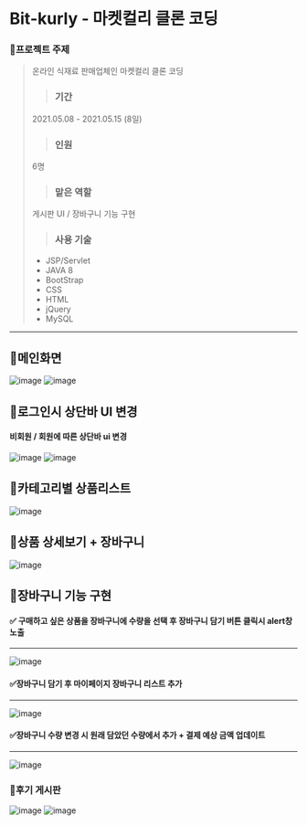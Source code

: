 # Bit-kurly - 마켓컬리 클론 코딩
### 🛒프로젝트 주제 
> 온라인 식재료 판매업체인 마켓컬리 클론 코딩
>> ### 기간 
> 2021.05.08 - 2021.05.15 (8일)
>>### 인원 
> 6명 
>> ### 맡은 역할 
> 게시판 UI / 장바구니 기능 구현 
>>### 사용 기술
>* JSP/Servlet
>* JAVA 8 
>* BootStrap
>* CSS
>* HTML
>* jQuery
>* MySQL
---
## 📌메인화면
![image](https://user-images.githubusercontent.com/65601654/120198737-6bb98700-c25d-11eb-8ece-262fb753893c.png)
![image](https://user-images.githubusercontent.com/65601654/120198925-9f94ac80-c25d-11eb-8881-2b487ff52737.png)

## 📌로그인시 상단바 UI 변경
#### 비회원 / 회원에 따른 상단바 ui 변경
![image](https://user-images.githubusercontent.com/65601654/120199021-bd621180-c25d-11eb-99e2-44290f432c30.png)
![image](https://user-images.githubusercontent.com/65601654/120200039-d8815100-c25e-11eb-8e68-abef44df8c13.png)


## 📌카테고리별 상품리스트
![image](https://user-images.githubusercontent.com/65601654/120199193-f13d3700-c25d-11eb-9cf0-b55a00c01bb7.png)

## 📌상품 상세보기 + 장바구니 

![image](https://user-images.githubusercontent.com/65601654/120199336-1762d700-c25e-11eb-8960-77c4f9cc89ab.png)
## 📌장바구니 기능 구현 
 #### ✅ 구매하고 싶은 상품을 장바구니에 수량을 선택 후 장바구니 담기 버튼 클릭시 alert창 노출
---
![image](https://user-images.githubusercontent.com/65601654/120199382-25b0f300-c25e-11eb-9fb1-169804f13c5e.png)
####  ✅장바구니 담기 후 마이페이지 장바구니 리스트 추가
---
![image](https://user-images.githubusercontent.com/65601654/120199685-79bbd780-c25e-11eb-83ae-5a09d232bbf0.png)
####  ✅장바구니 수량 변경 시 원래 담았던 수량에서 추가 + 결제 예상 금액 업데이트
---
![image](https://user-images.githubusercontent.com/65601654/120199732-86403000-c25e-11eb-82a9-f8335b1a127d.png)
###  📌후기 게시판 
![image](https://user-images.githubusercontent.com/65601654/120200215-09fa1c80-c25f-11eb-887a-60334ddff834.png)
![image](https://user-images.githubusercontent.com/65601654/120200295-24cc9100-c25f-11eb-9f05-87906950c514.png)



